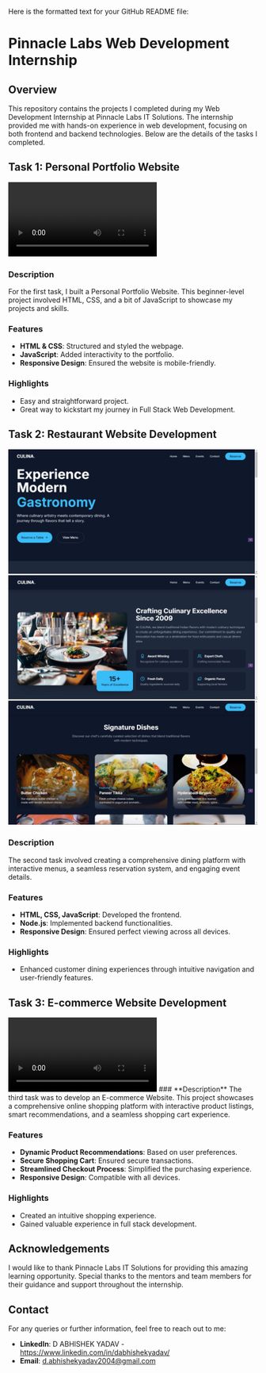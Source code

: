 Here is the formatted text for your GitHub README file:

# **Pinnacle Labs Web Development Internship**

## **Overview**
This repository contains the projects I completed during my Web Development Internship at Pinnacle Labs IT Solutions. The internship provided me with hands-on experience in web development, focusing on both frontend and backend technologies. Below are the details of the tasks I completed.

## **Task 1: Personal Portfolio Website**
<video controls src="Activity - D ABHISHEK YADAV_2.mp4" title="Title"></video>
### **Description**
For the first task, I built a Personal Portfolio Website. This beginner-level project involved HTML, CSS, and a bit of JavaScript to showcase my projects and skills.

### **Features**
- **HTML & CSS**: Structured and styled the webpage.
- **JavaScript**: Added interactivity to the portfolio.
- **Responsive Design**: Ensured the website is mobile-friendly.

### **Highlights**
- Easy and straightforward project.
- Great way to kickstart my journey in Full Stack Web Development.

## **Task 2: Restaurant Website Development**
![alt text](image.png) ![alt text](image-1.png) ![alt text](image-2.png)
### **Description**
The second task involved creating a comprehensive dining platform with interactive menus, a seamless reservation system, and engaging event details.

### **Features**
- **HTML, CSS, JavaScript**: Developed the frontend.
- **Node.js**: Implemented backend functionalities.
- **Responsive Design**: Ensured perfect viewing across all devices.

### **Highlights**
- Enhanced customer dining experiences through intuitive navigation and user-friendly features.

## **Task 3: E-commerce Website Development**
<video controls>
  <source src="Activity - D ABHISHEK YADAV_2.mp4" type="video/mp4">
</video>
### **Description**
The third task was to develop an E-commerce Website. This project showcases a comprehensive online shopping platform with interactive product listings, smart recommendations, and a seamless shopping cart experience.

### **Features**
- **Dynamic Product Recommendations**: Based on user preferences.
- **Secure Shopping Cart**: Ensured secure transactions.
- **Streamlined Checkout Process**: Simplified the purchasing experience.
- **Responsive Design**: Compatible with all devices.

### **Highlights**
- Created an intuitive shopping experience.
- Gained valuable experience in full stack development.

## **Acknowledgements**
I would like to thank Pinnacle Labs IT Solutions for providing this amazing learning opportunity. Special thanks to the mentors and team members for their guidance and support throughout the internship.

## **Contact**
For any queries or further information, feel free to reach out to me:

- **LinkedIn**: D ABHISHEK YADAV - https://www.linkedin.com/in/dabhishekyadav/
- **Email**: d.abhishekyadav2004@gmail.com

